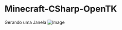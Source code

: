# Minecraft-CSharp-OpenTK

Gerando uma Janela
![Image](https://github.com/user-attachments/assets/7966c19c-859a-4bce-8f00-e0bf1c0dbe00)


